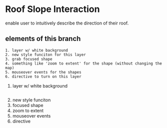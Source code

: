 Roof Slope Interaction
======================

enable user to intuitively describe the direction of their roof.

## elements of this branch
    1. layer w/ white background
    2. new style funciton for this layer
    3. grab focused shape
    4. something like 'zoom to extent' for the shape (without changing the map)
    5. mouseover events for the shapes
    6. directive to turn on this layer

1. layer w/ white background 
```
```
2. new style funciton
3. focused shape
4. zoom to extent
5. mouseover events
6. directive
